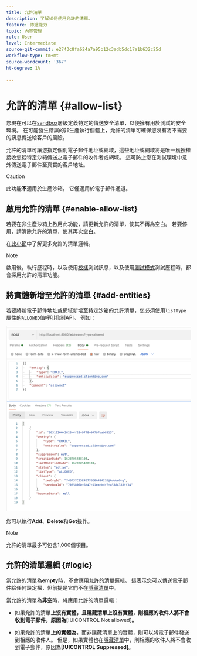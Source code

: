 ```yaml
---
title: 允許清單
description: 了解如何使用允許的清單。
feature: 傳遞能力
topic: 內容管理
role: User
level: Intermediate
source-git-commit: e2743c8fa624a7a95b12c3adb5dc17a1b632c25d
workflow-type: tm+mt
source-wordcount: '367'
ht-degree: 1%

---
```


# 允許的清單 {#allow-list}

您現在可以在[sandbox](administration/sandboxes.md)層級定義特定的傳送安全清單，以便擁有用於測試的安全環境。 在可能發生錯誤的非生產執行個體上，允許的清單可確保您沒有將不需要的訊息傳送給客戶的風險。

允許的清單可讓您指定個別電子郵件地址或網域，這些地址或網域將是唯一獲授權接收您從特定沙箱傳送之電子郵件的收件者或網域。 這可防止您在測試環境中意外傳送電子郵件至真實的客戶地址。

>[!CAUTION]
>
>此功能&#x200B;**不**&#x200B;適用於生產沙箱。 它僅適用於電子郵件通道。

## 啟用允許的清單 {#enable-allow-list}

若要在非生產沙箱上啟用此功能，請更新允許的清單，使其不再為空白。 若要停用，請清除允許的清單，使其再次空白。

在[此小節](#logic)中了解更多允許的清單邏輯。

<!--
To enable the allowed list on a non-production sandbox, you need to make an Adobe API call.

* Using this API, you can also disable the feature at any time.

* You can update the allowed list before or after enabling the feature.

* The allowed list logic applies when the feature is enabled and if the allowed list is not empty. Learn more in this section (logic).
-->

>[!NOTE]
>
>啟用後，執行歷程時，以及使用[校樣](preview.md#send-proofs)測試訊息，以及使用[測試模式](building-journeys/testing-the-journey.md)測試歷程時，都會採用允許的清單功能。

## 將實體新增至允許的清單 {#add-entities}

若要將新電子郵件地址或網域新增至特定沙箱的允許清單，您必須使用`listType`屬性的`ALLOWED`值呼叫抑制API。 例如：

![](assets/allow-list-api.png)

您可以執行&#x200B;**Add**、**Delete**&#x200B;和&#x200B;**Get**&#x200B;操作。

>[!NOTE]
>
>允許的清單最多可包含1,000個項目。

<!--Learn more on making Adobe API calls in the [Experience Platform documentation](https://experienceleague.adobe.com/docs/experience-platform/landing/platform-apis/api-guide.html?lang=en).-->

## 允許的清單邏輯 {#logic}

<!-- When the allowed list is enabled (enable-allow-list) at the sandbox level using the API call above, the following applies.-->

當允許的清單為&#x200B;**empty**&#x200B;時，不會應用允許的清單邏輯。 這表示您可以傳送電子郵件給任何設定檔，但前提是它們不在[隱藏清單](suppression-list.md)中。

當允許的清單為&#x200B;**非空**&#x200B;時，將應用允許的清單邏輯：

* 如果允許的清單&#x200B;**上沒有實體，且隱藏清單上沒有實體，則相應的收件人將不會收到電子郵件，原因為&#x200B;**[!UICONTROL Not allowed]**。**

* 如果允許的清單&#x200B;**上的實體為**，而非隱藏清單上的實體，則可以將電子郵件發送到相應的收件人。 但是，如果實體也在[隱藏清單](suppression-list.md)中，則相應的收件人將不會收到電子郵件，原因為&#x200B;**[!UICONTROL Suppressed]**。




